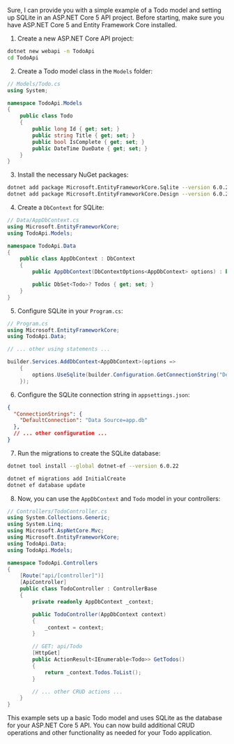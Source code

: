 Sure, I can provide you with a simple example of a Todo model and setting up SQLite in an ASP.NET Core 5 API project. Before starting, make sure you have ASP.NET Core 5 and Entity Framework Core installed.

1. Create a new ASP.NET Core API project:

```bash
dotnet new webapi -n TodoApi
cd TodoApi
```

2. Create a Todo model class in the `Models` folder:

```csharp
// Models/Todo.cs
using System;

namespace TodoApi.Models
{
    public class Todo
    {
        public long Id { get; set; }
        public string Title { get; set; }
        public bool IsComplete { get; set; }
        public DateTime DueDate { get; set; }
    }
}
```

3. Install the necessary NuGet packages:

```bash
dotnet add package Microsoft.EntityFrameworkCore.Sqlite --version 6.0.22
dotnet add package Microsoft.EntityFrameworkCore.Design --version 6.0.22
```

4. Create a `DbContext` for SQLite:

```csharp
// Data/AppDbContext.cs
using Microsoft.EntityFrameworkCore;
using TodoApi.Models;

namespace TodoApi.Data
{
    public class AppDbContext : DbContext
    {
        public AppDbContext(DbContextOptions<AppDbContext> options) : base(options) { }

        public DbSet<Todo>? Todos { get; set; }
    }
}

```

5. Configure SQLite in your `Program.cs`:

```csharp
// Program.cs
using Microsoft.EntityFrameworkCore;
using TodoApi.Data;

// ... other using statements ...

builder.Services.AddDbContext<AppDbContext>(options =>
	{
		options.UseSqlite(builder.Configuration.GetConnectionString("DefaultConnection"));
	});

```

6. Configure the SQLite connection string in `appsettings.json`:

```json
{
  "ConnectionStrings": {
    "DefaultConnection": "Data Source=app.db"
  },
  // ... other configuration ...
}
```

7. Run the migrations to create the SQLite database:

```bash
dotnet tool install --global dotnet-ef --version 6.0.22

dotnet ef migrations add InitialCreate
dotnet ef database update
```

8. Now, you can use the `AppDbContext` and `Todo` model in your controllers:

```csharp
// Controllers/TodoController.cs
using System.Collections.Generic;
using System.Linq;
using Microsoft.AspNetCore.Mvc;
using Microsoft.EntityFrameworkCore;
using TodoApi.Data;
using TodoApi.Models;

namespace TodoApi.Controllers
{
    [Route("api/[controller]")]
    [ApiController]
    public class TodoController : ControllerBase
    {
        private readonly AppDbContext _context;

        public TodoController(AppDbContext context)
        {
            _context = context;
        }

        // GET: api/Todo
        [HttpGet]
        public ActionResult<IEnumerable<Todo>> GetTodos()
        {
            return _context.Todos.ToList();
        }

        // ... other CRUD actions ...
    }
}
```

This example sets up a basic Todo model and uses SQLite as the database for your ASP.NET Core 5 API. You can now build additional CRUD operations and other functionality as needed for your Todo application.